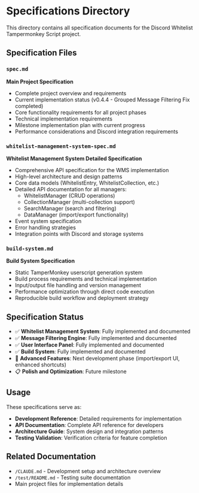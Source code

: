 # Specifications Directory

This directory contains all specification documents for the Discord Whitelist Tampermonkey Script project.

## Specification Files

### `spec.md`
**Main Project Specification**
- Complete project overview and requirements
- Current implementation status (v0.4.4 - Grouped Message Filtering Fix completed)
- Core functionality requirements for all project phases
- Technical implementation requirements
- Milestone implementation plan with current progress
- Performance considerations and Discord integration requirements

### `whitelist-management-system-spec.md`
**Whitelist Management System Detailed Specification**
- Comprehensive API specification for the WMS implementation
- High-level architecture and design patterns
- Core data models (WhitelistEntry, WhitelistCollection, etc.)
- Detailed API documentation for all managers:
  - WhitelistManager (CRUD operations)
  - CollectionManager (multi-collection support)
  - SearchManager (search and filtering)
  - DataManager (import/export functionality)
- Event system specification
- Error handling strategies
- Integration points with Discord and storage systems

### `build-system.md`
**Build System Specification**
- Static TamperMonkey userscript generation system
- Build process requirements and technical implementation
- Input/output file handling and version management
- Performance optimization through direct code execution
- Reproducible build workflow and deployment strategy

## Specification Status

- ✅ **Whitelist Management System**: Fully implemented and documented
- ✅ **Message Filtering Engine**: Fully implemented and documented
- ✅ **User Interface Panel**: Fully implemented and documented
- ✅ **Build System**: Fully implemented and documented
- 🚧 **Advanced Features**: Next development phase (import/export UI, enhanced shortcuts)
- 📋 **Polish and Optimization**: Future milestone

## Usage

These specifications serve as:
- **Development Reference**: Detailed requirements for implementation
- **API Documentation**: Complete API reference for developers
- **Architecture Guide**: System design and integration patterns
- **Testing Validation**: Verification criteria for feature completion

## Related Documentation

- `/CLAUDE.md` - Development setup and architecture overview
- `/test/README.md` - Testing suite documentation
- Main project files for implementation details
